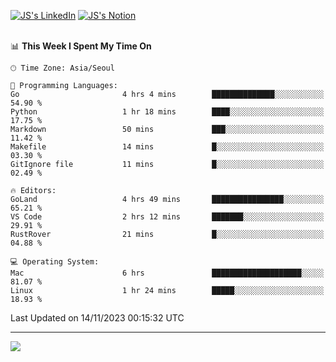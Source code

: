 
[![JS's LinkedIn](https://img.shields.io/badge/LinkedIn-blue?style=for-the-badge&logo=linkedin)](https://www.linkedin.com/in/jaeseung-lee-5a2a32139/) 
[![JS's Notion](https://img.shields.io/badge/Notion-black?style=for-the-badge&logo=notion)](https://bit.ly/ljswiki1) <br><br>
<!-- ![JS's GitHub stats](https://github-readme-stats-lemon-five.vercel.app/api?username=tkxkd0159&hide=contribs,prs,stars,issues&show_icons=true&theme=react&include_all_commits=true)   -->
<!-- ![Top Langs](https://github-readme-stats-lemon-five.vercel.app/api/top-langs/?username=tkxkd0159&layout=compact&hide=jupyter%20notebook,scss,html,css&langs_count=10)  -->


<!--START_SECTION:waka-->
📊 **This Week I Spent My Time On** 

```text
🕑︎ Time Zone: Asia/Seoul

💬 Programming Languages: 
Go                       4 hrs 4 mins        ██████████████░░░░░░░░░░░   54.90 % 
Python                   1 hr 18 mins        ████░░░░░░░░░░░░░░░░░░░░░   17.75 % 
Markdown                 50 mins             ███░░░░░░░░░░░░░░░░░░░░░░   11.42 % 
Makefile                 14 mins             █░░░░░░░░░░░░░░░░░░░░░░░░   03.30 % 
GitIgnore file           11 mins             █░░░░░░░░░░░░░░░░░░░░░░░░   02.49 % 

🔥 Editors: 
GoLand                   4 hrs 49 mins       ████████████████░░░░░░░░░   65.21 % 
VS Code                  2 hrs 12 mins       ███████░░░░░░░░░░░░░░░░░░   29.91 % 
RustRover                21 mins             █░░░░░░░░░░░░░░░░░░░░░░░░   04.88 % 

💻 Operating System: 
Mac                      6 hrs               ████████████████████░░░░░   81.07 % 
Linux                    1 hr 24 mins        █████░░░░░░░░░░░░░░░░░░░░   18.93 % 
```


 Last Updated on 14/11/2023 00:15:32 UTC
<!--END_SECTION:waka-->

---
<a href="https://github.com/tkxkd0159/dsalgo">
  <img align="center" src="https://github-readme-stats-lemon-five.vercel.app/api/pin/?username=tkxkd0159&repo=dsalgo&theme=react" />
</a>


<!---
- 🔭 I’m currently working on ...
- 🌱 I’m currently learning blockchain and distributed network
- 👯 I’m looking to collaborate on ...
- 🤔 I’m looking for help with ...
- 💬 Ask me about ...
- 📫 How to reach me: ...
- 😄 Pronouns: ...
- ⚡ Fun fact: ...
-->
